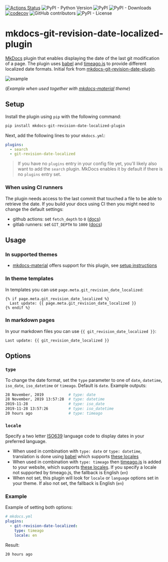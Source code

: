[![Actions Status](https://github.com/timvink/mkdocs-git-revision-date-localized-plugin/workflows/pytest/badge.svg)](https://github.com/timvink/mkdocs-git-revision-date-localized-plugin/actions)
![PyPI - Python Version](https://img.shields.io/pypi/pyversions/mkdocs-git-revision-date-localized-plugin)
![PyPI](https://img.shields.io/pypi/v/mkdocs-git-revision-date-localized-plugin)
![PyPI - Downloads](https://img.shields.io/pypi/dm/mkdocs-git-revision-date-localized-plugin)
[![codecov](https://codecov.io/gh/timvink/mkdocs-git-revision-date-localized-plugin/branch/master/graph/badge.svg)](https://codecov.io/gh/timvink/mkdocs-git-revision-date-localized-plugin)
![GitHub contributors](https://img.shields.io/github/contributors/timvink/mkdocs-git-revision-date-localized-plugin)
![PyPI - License](https://img.shields.io/pypi/l/mkdocs-git-revision-date-localized-plugin)

# mkdocs-git-revision-date-localized-plugin

[MkDocs](https://www.mkdocs.org/) plugin that enables displaying the date of the last git modification of a page. The plugin uses [babel](https://github.com/python-babel/babel/tree/master/babel) and [timeago.js](https://github.com/hustcc/timeago.js) to provide different localized date formats. Initial fork from [mkdocs-git-revision-date-plugin](https://github.com/zhaoterryy/mkdocs-git-revision-date-plugin).

![example](https://github.com/timvink/mkdocs-git-revision-date-localized-plugin/raw/master/example.png)

(*Example when used together with [mkdocs-material](https://github.com/squidfunk/mkdocs-material) theme*)

## Setup

Install the plugin using `pip` with the following command:

```bash
pip install mkdocs-git-revision-date-localized-plugin
```

Next, add the following lines to your `mkdocs.yml`:

```yaml
plugins:
  - search
  - git-revision-date-localized
```

> If you have no `plugins` entry in your config file yet, you'll likely also want to add the `search` plugin. MkDocs enables it by default if there is no `plugins` entry set.

### When using CI runners

The plugin needs access to the last commit that touched a file to be able to retrieve the date. If you build your docs using CI then you might need to change the default settings:

- github actions: set `fetch_depth` to `0` ([docs](https://github.com/actions/checkout))
- gitlab runners: set `GIT_DEPTH` to `1000` ([docs](https://docs.gitlab.com/ee/user/project/pipelines/settings.html#git-shallow-clone))

## Usage

### In supported themes

- [mkdocs-material](https://squidfunk.github.io/mkdocs-material/) offers support for this plugin, see [setup instructions](https://squidfunk.github.io/mkdocs-material/plugins/revision-date/)

### In theme templates

In templates you can use `page.meta.git_revision_date_localized`:

```django hljs
{% if page.meta.git_revision_date_localized %}
  Last update: {{ page.meta.git_revision_date_localized }}
{% endif %}
```

### In markdown pages

In your markdown files you can use `{{ git_revision_date_localized }}`:

```django hljs
Last update: {{ git_revision_date_localized }}
```

## Options

### `type`

To change the date format, set the `type` parameter to one of `date`, `datetime`, `iso_date`, `iso_datetime` or `timeago`. Default is `date`. Example outputs:

```bash
28 November, 2019           # type: date
28 November, 2019 13:57:28  # type: datetime
2019-11-28                  # type: iso_date
2019-11-28 13:57:26         # type: iso_datetime
20 hours ago                # type: timeago
```

### `locale`

Specify a two letter [ISO639](https://en.wikipedia.org/wiki/List_of_ISO_639-1_codes) language code to display dates in your preferred language.

- When used in combination with `type: date` or `type: datetime`, translation is done using [babel](https://github.com/python-babel/babel) which supports [these locales](http://www.unicode.org/cldr/charts/latest/supplemental/territory_language_information.html)
- When used in combination with `type: timeago` then [timeago.js](https://github.com/hustcc/timeago.js) is added to your website, which supports [these locales](https://github.com/hustcc/timeago.js/tree/master/src/lang). If you specify a locale not supported by timeago.js, the fallback is English (`en`)
- When not set, this plugin will look for `locale` or `language` options set in your theme. If also not set, the fallback is English (`en`)


### Example

Example of setting both options:

```yaml
# mkdocs.yml
plugins:
  - git-revision-date-localized:
    type: timeago
    locale: en
```

Result:

```
20 hours ago
```
